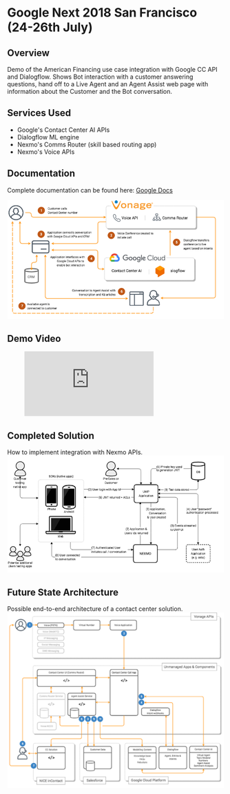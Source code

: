 # Google Next 2018 San Francisco (24-26th July)

## Overview
Demo of the American Financing use case integration with Google CC API and Dialogflow. Shows Bot interaction with a customer answering questions, hand off to a Live Agent and an Agent Assist web page with information about the Customer and the Bot conversation.

## Services Used
- Google's Contact Center AI APIs
- Dialogflow ML engine
- Nexmo's Comms Router (skill based routing app)
- Nexmo's Voice APIs

## Documentation
Complete documentation can be found here: [Google Docs](https://docs.google.com/document/d/1joa__7w1CWHCygXKD8Qb2Cgr5D0o7N23Ff6i869hKOA/edit#)

![Google Next demo flow diagram](google_ccai_demo_flow.png)

## Demo Video
<figure class="video_container">
  <iframe src="https://www.youtube.com/watch?v=ctfh9JSJBM0" frameborder="0" allowfullscreen="true"> </iframe>
</figure>

## Completed Solution
How to implement integration with Nexmo APIs.
![Nexmo API integration](google_ccai_nexmo_api_integration.png)

## Future State Architecture
Possible end-to-end architecture of a contact center solution.
![Platform architecture](google_ccai_platform_architecture.png)

